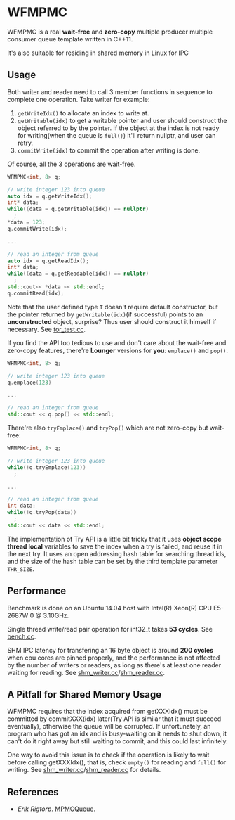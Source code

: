 # WFMPMC
WFMPMC is a real **wait-free** and **zero-copy** multiple producer multiple consumer queue template written in C++11.

It's also suitable for residing in shared memory in Linux for IPC

## Usage
Both writer and reader need to call 3 member functions in sequence to complete one operation. Take writer for example: 
1. `getWriteIdx()` to allocate an  index to write at. 
2. `getWritable(idx)` to get a writable pointer and user should construct the object referred to by the pointer. If the object at the index is not ready for writing(when the queue is `full()`) it'll return nullptr, and user can retry.
3. `commitWrite(idx)` to commit the operation after writing is done.
  
Of course, all the 3 operations are wait-free.
```c++
WFMPMC<int, 8> q;

// write integer 123 into queue
auto idx = q.getWriteIdx();
int* data;
while((data = q.getWritable(idx)) == nullptr)
  ;
*data = 123;
q.commitWrite(idx);

...

// read an integer from queue
auto idx = q.getReadIdx();
int* data;
while((data = q.getReadable(idx)) == nullptr)
  ;
std::cout<< *data << std::endl;
q.commitRead(idx);
```
Note that the user defined type `T` doesn't require default constructor, but the pointer returned by `getWritable(idx)`(if successful) points to an **unconstructed** object, surprise? Thus user should construct it himself if necessary. See [tor_test.cc](https://github.com/MengRao/WFMPMC/blob/master/test/tor_test.cc).

If you find the API too tedious to use and don't care about the wait-free and zero-copy features, there're **Lounger** versions for **you**: `emplace()` and `pop()`.
```c++
WFMPMC<int, 8> q;

// write integer 123 into queue
q.emplace(123)

...

// read an integer from queue
std::cout << q.pop() << std::endl;
```
There're also `tryEmplace()` and `tryPop()` which are not zero-copy but wait-free:
```c++
WFMPMC<int, 8> q;

// write integer 123 into queue
while(!q.tryEmplace(123))
  ;

...

// read an integer from queue
int data;
while(!q.tryPop(data))
  ;
std::cout << data << std::endl;
```
The implementation of Try API is a little bit tricky that it uses **object scope thread local** variables to save the index when a try is failed, and reuse it in the next try. It uses an open addressing hash table for searching thread ids, and the size of the hash table can be set by the third template parameter `THR_SIZE`.

## Performance
Benchmark is done on an Ubuntu 14.04 host with Intel(R) Xeon(R) CPU E5-2687W 0 @ 3.10GHz.

Single thread write/read pair operation for int32_t takes **53 cycles**. See [bench.cc](https://github.com/MengRao/WFMPMC/blob/master/test/bench.cc).

SHM IPC latency for transfering an 16 byte object is around **200 cycles** when cpu cores are pinned properly, and the performance is not affected by the number of writers or readers, as long as there's at least one reader waiting for reading. See [shm_writer.cc](https://github.com/MengRao/WFMPMC/blob/master/test/shm_writer.cc)/[shm_reader.cc](https://github.com/MengRao/WFMPMC/blob/master/test/shm_reader.cc).

## A Pitfall for Shared Memory Usage
WFMPMC requires that the index acquired from getXXXIdx() must be committed by commitXXX(idx) later(Try API is similar that it must succeed eventually), otherwise the queue will be corrupted. If unfortunately, an program who has got an idx and is busy-waiting on it needs to shut down, it can't do it right away but still waiting to commit, and this could last infinitely. 

One way to avoid this issue is to check if the operation is likely to wait before calling getXXXIdx(), that is, check `empty()` for reading and `full()` for writing. See [shm_writer.cc](https://github.com/MengRao/WFMPMC/blob/master/test/shm_writer.cc)/[shm_reader.cc](https://github.com/MengRao/WFMPMC/blob/master/test/shm_reader.cc) for details.

## References
- *Erik Rigtorp*. [MPMCQueue](https://github.com/rigtorp/MPMCQueue).
